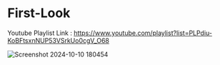 # First-Look
Youtube Playlist Link : https://www.youtube.com/playlist?list=PLPdiu-KoBFtsxnNUP53VSrkUo0cgV_O68

![Screenshot 2024-10-10 180454](https://github.com/user-attachments/assets/006393eb-dc16-4a6b-bc88-0b29ef199099)
